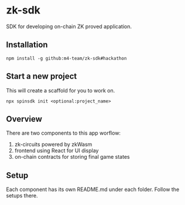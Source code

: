 # zk-sdk

SDK for developing on-chain ZK proved application.

## Installation

`npm install -g github:m4-team/zk-sdk#hackathon`

## Start a new project

This will create a scaffold for you to work on.

`npx spinsdk init <optional:project_name>`

## Overview

There are two components to this app worflow:

1. zk-circuits powered by zkWasm
2. frontend using React for UI display
3. on-chain contracts for storing final game states

## Setup

Each component has its own README.md under each folder. Follow the setups there.
